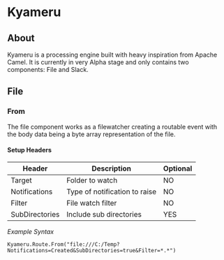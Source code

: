 # Kyameru
## About
Kyameru is a processing engine built with heavy inspiration from Apache Camel.
It is currently in very Alpha stage and only contains two components: File and Slack.

## File
### From
The file component works as a filewatcher creating a routable event with the body data being a byte array representation of the file.
#### Setup Headers

Header | Description | Optional
------ | ----------- | --------
Target | Folder to watch | NO
Notifications | Type of notification to raise | NO
Filter | File watch filter | NO
SubDirectories | Include sub directories | YES

*Example Syntax*
```
Kyameru.Route.From("file:///C:/Temp?Notifications=Created&SubDirectories=true&Filter=*.*")
```